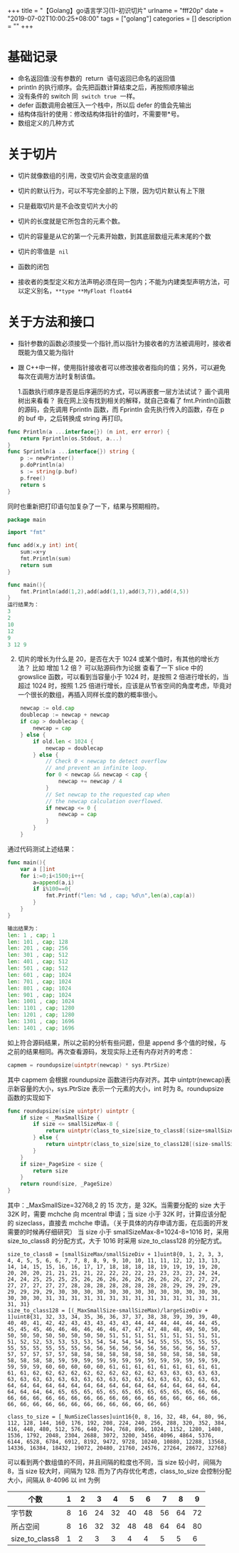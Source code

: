 +++
title = "【Golang】go语言学习(1)-初识切片"
urlname = "fff20p"
date = "2019-07-02T10:00:25+08:00"
tags = ["golang"]
categories = []
description = ""
+++

# 基础记录

- 命名返回值:没有参数的  return  语句返回已命名的返回值
- println 的执行顺序。会先把函数计算结束之后，再按照顺序输出
- 没有条件的 switch 同  `switch true`  一样。
- defer 函数调用会被压入一个栈中，所以后 defer 的值会先输出
- 结构体指针的使用：修改结构体指针的值时，不需要带\*号。
- 数组定义的几种方式

# 关于切片

- 切片就像数组的引用，改变切片会改变底层的值  
- 切片的默认行为，可以不写完全部的上下限，因为切片默认有上下限
- 只是截取切片是不会改变切片大小的

- 切片的长度就是它所包含的元素个数。
- 切片的容量是从它的第一个元素开始数，到其底层数组元素末尾的个数
- 切片的零值是  `nil`

- 函数的闭包
- 接收者的类型定义和方法声明必须在同一包内；不能为内建类型声明方法，可以定义别名，`**type **MyFloat float64 `

# 关于方法和接口

- 指针参数的函数必须接受一个指针,而以指针为接收者的方法被调用时，接收者既能为值又能为指针
- 跟 C++中一样，使用指针接收者可以修改接收者指向的值；另外，可以避免每次在调用方法时复制该值。

  1.函数执行顺序是否是后序遍历的方式，可以再嵌套一层方法试试？ 画个调用树出来看看？
  我在网上没有找到相关的解释，就自己查看了 fmt.Println()函数的源码，会先调用 Fprintln 函数，而 Fprintln 会先执行传入的函数，存在 p 的 buf 中，之后转换成 string 再打印。

```go
func Println(a ...interface{}) (n int, err error) {
	return Fprintln(os.Stdout, a...)
}
func Sprintln(a ...interface{}) string {
	p := newPrinter()
	p.doPrintln(a)
	s := string(p.buf)
	p.free()
	return s
}
```

同时也重新把打印语句加复杂了一下，结果与预期相符。

```go
package main

import "fmt"

func add(x,y int) int{
	sum:=x+y
	fmt.Println(sum)
	return sum
}

func main(){
	fmt.Println(add(1,2),add(add(1,1),add(3,7)),add(4,5))
}
运行结果为：
3
2
10
12
9
3 12 9
```

2. 切片的增长为什么是 20，是否在大于 1024 或某个值时，有其他的增长方法？ 比如 增加 1.2 倍？ 可以贴源码作为论据
   查看了一下 slice 中的 growslice 函数，可以看到当容量小于 1024 时，是按照 2 倍进行增长的，当超过 1024 时，按照 1.25 倍进行增长，应该是从节省空间的角度考虑，毕竟对一个很长的数组，再插入同样长度的数的概率很小。

```go
	newcap := old.cap
	doublecap := newcap + newcap
	if cap > doublecap {
		newcap = cap
	} else {
		if old.len < 1024 {
			newcap = doublecap
		} else {
			// Check 0 < newcap to detect overflow
			// and prevent an infinite loop.
			for 0 < newcap && newcap < cap {
				newcap += newcap / 4
			}
			// Set newcap to the requested cap when
			// the newcap calculation overflowed.
			if newcap <= 0 {
				newcap = cap
			}
		}
	}
```

通过代码测试上述结果：

```go
func main(){
	var a []int
	for i:=0;i<1500;i++{
		a=append(a,i)
		if i%100==0{
			fmt.Printf("len: %d , cap; %d\n",len(a),cap(a))
		}
	}
}

输出结果为：
len: 1 , cap; 1
len: 101 , cap; 128
len: 201 , cap; 256
len: 301 , cap; 512
len: 401 , cap; 512
len: 501 , cap; 512
len: 601 , cap; 1024
len: 701 , cap; 1024
len: 801 , cap; 1024
len: 901 , cap; 1024
len: 1001 , cap; 1024
len: 1101 , cap; 1280
len: 1201 , cap; 1280
len: 1301 , cap; 1696
len: 1401 , cap; 1696
```

如上符合源码结果，所以之前的分析有些问题，但是 append 多个值的时候，与之前的结果相同。再次查看源码，发现实际上还有内存对齐的考虑：

```go
capmem = roundupsize(uintptr(newcap) * sys.PtrSize)
```

其中 capmem 会根据 roundupsize 函数进行内存对齐。其中 uintptr(newcap)表示新容量的大小，sys.PtrSize 表示一个元素的大小，int 时为 8。roundupsize 函数的实现如下

```go
func roundupsize(size uintptr) uintptr {
	if size < _MaxSmallSize {
		if size <= smallSizeMax-8 {
			return uintptr(class_to_size[size_to_class8[(size+smallSizeDiv-1)/smallSizeDiv]])
		} else {
			return uintptr(class_to_size[size_to_class128[(size-smallSizeMax+largeSizeDiv-1)/largeSizeDiv]])
		}
	}
	if size+_PageSize < size {
		return size
	}
	return round(size, _PageSize)
}
```

其中：\_MaxSmallSize=32768,2 的 15 次方，是 32K。当需要分配的 size 大于 32K 时，需要 mchche 向 mcentral 申请；当 size 小于 32K 时，计算应该分配的 sizeclass，直接去 mchche 申请。（关于具体的内存申请方面，在后面的开发需要的时候再仔细研究）
当 size 小于 smallSizeMax-8=1024-8=1016 时，采用 size_to_class8 的分配方式，大于 1016 时采用 size_to_class128 的分配方式。

```
size_to_class8 = [smallSizeMax/smallSizeDiv + 1]uint8{0, 1, 2, 3, 3, 4, 4, 5, 5, 6, 6, 7, 7, 8, 8, 9, 9, 10, 10, 11, 11, 12, 12, 13, 13, 14, 14, 15, 15, 16, 16, 17, 17, 18, 18, 18, 18, 19, 19, 19, 19, 20, 20, 20, 20, 21, 21, 21, 21, 22, 22, 22, 22, 23, 23, 23, 23, 24, 24, 24, 24, 25, 25, 25, 25, 26, 26, 26, 26, 26, 26, 26, 26, 27, 27, 27, 27, 27, 27, 27, 27, 28, 28, 28, 28, 28, 28, 28, 28, 29, 29, 29, 29, 29, 29, 29, 29, 30, 30, 30, 30, 30, 30, 30, 30, 30, 30, 30, 30, 30, 30, 30, 30, 31, 31, 31, 31, 31, 31, 31, 31, 31, 31, 31, 31, 31, 31, 31, 31}
size_to_class128 = [(_MaxSmallSize-smallSizeMax)/largeSizeDiv + 1]uint8{31, 32, 33, 34, 35, 36, 36, 37, 37, 38, 38, 39, 39, 39, 40, 40, 40, 41, 42, 42, 43, 43, 43, 43, 43, 44, 44, 44, 44, 44, 44, 45, 45, 45, 45, 46, 46, 46, 46, 46, 46, 47, 47, 47, 48, 48, 49, 50, 50, 50, 50, 50, 50, 50, 50, 50, 50, 51, 51, 51, 51, 51, 51, 51, 51, 51, 51, 52, 52, 53, 53, 53, 53, 54, 54, 54, 54, 54, 55, 55, 55, 55, 55, 55, 55, 55, 55, 55, 55, 56, 56, 56, 56, 56, 56, 56, 56, 56, 56, 57, 57, 57, 57, 57, 57, 58, 58, 58, 58, 58, 58, 58, 58, 58, 58, 58, 58, 58, 58, 58, 58, 59, 59, 59, 59, 59, 59, 59, 59, 59, 59, 59, 59, 59, 59, 59, 59, 60, 60, 60, 60, 60, 61, 61, 61, 61, 61, 61, 61, 61, 61, 61, 61, 62, 62, 62, 62, 62, 62, 62, 62, 62, 62, 63, 63, 63, 63, 63, 63, 63, 63, 63, 63, 63, 63, 63, 63, 63, 63, 63, 63, 63, 63, 63, 63, 64, 64, 64, 64, 64, 64, 64, 64, 64, 64, 64, 64, 64, 64, 64, 64, 64, 64, 64, 64, 64, 65, 65, 65, 65, 65, 65, 65, 65, 65, 65, 65, 66, 66, 66, 66, 66, 66, 66, 66, 66, 66, 66, 66, 66, 66, 66, 66, 66, 66, 66, 66, 66, 66, 66, 66, 66, 66, 66, 66, 66, 66, 66, 66}

class_to_size = [_NumSizeClasses]uint16{0, 8, 16, 32, 48, 64, 80, 96, 112, 128, 144, 160, 176, 192, 208, 224, 240, 256, 288, 320, 352, 384, 416, 448, 480, 512, 576, 640, 704, 768, 896, 1024, 1152, 1280, 1408, 1536, 1792, 2048, 2304, 2688, 3072, 3200, 3456, 4096, 4864, 5376, 6144, 6528, 6784, 6912, 8192, 9472, 9728, 10240, 10880, 12288, 13568, 14336, 16384, 18432, 19072, 20480, 21760, 24576, 27264, 28672, 32768}
```

可以看到两个数组值的不同，并且间隔的粒度也不同，当 size 较小时，间隔为 8，当 size 较大时，间隔为 128.
而为了内存优化考虑，class_to_size 会控制分配大小，间隔从 8-4096
以 int 为例

| 个数           | 1   | 2   | 3   | 4   | 5   | 6   | 7   | 8   | 9   |
| -------------- | --- | --- | --- | --- | --- | --- | --- | --- | --- |
| 字节数         | 8   | 16  | 24  | 32  | 40  | 48  | 56  | 64  | 72  |
| 所占空间       | 8   | 16  | 32  | 32  | 48  | 48  | 64  | 64  | 80  |
| size_to_class8 | 1   | 2   | 3   | 3   | 4   | 4   | 5   | 5   | 6   |
